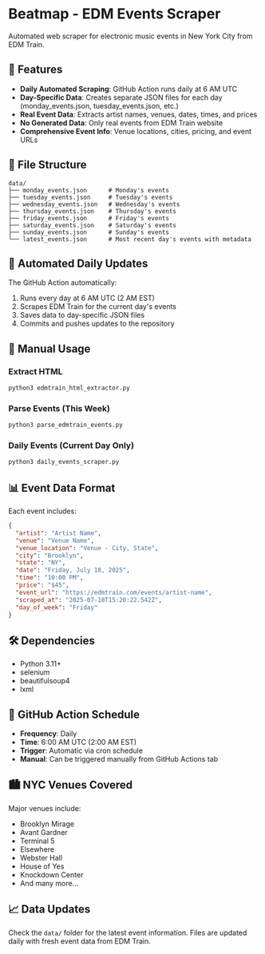 # Beatmap - EDM Events Scraper

Automated web scraper for electronic music events in New York City from EDM Train.

## 🎵 Features

- **Daily Automated Scraping**: GitHub Action runs daily at 6 AM UTC
- **Day-Specific Data**: Creates separate JSON files for each day (monday_events.json, tuesday_events.json, etc.)
- **Real Event Data**: Extracts artist names, venues, dates, times, and prices
- **No Generated Data**: Only real events from EDM Train website
- **Comprehensive Event Info**: Venue locations, cities, pricing, and event URLs

## 📁 File Structure

```
data/
├── monday_events.json      # Monday's events
├── tuesday_events.json     # Tuesday's events  
├── wednesday_events.json   # Wednesday's events
├── thursday_events.json    # Thursday's events
├── friday_events.json      # Friday's events
├── saturday_events.json    # Saturday's events
├── sunday_events.json      # Sunday's events
└── latest_events.json      # Most recent day's events with metadata
```

## 🤖 Automated Daily Updates

The GitHub Action automatically:
1. Runs every day at 6 AM UTC (2 AM EST)
2. Scrapes EDM Train for the current day's events
3. Saves data to day-specific JSON files
4. Commits and pushes updates to the repository

## 🚀 Manual Usage

### Extract HTML
```bash
python3 edmtrain_html_extractor.py
```

### Parse Events (This Week)
```bash
python3 parse_edmtrain_events.py
```

### Daily Events (Current Day Only)
```bash
python3 daily_events_scraper.py
```

## 📊 Event Data Format

Each event includes:
```json
{
  "artist": "Artist Name",
  "venue": "Venue Name",
  "venue_location": "Venue - City, State",
  "city": "Brooklyn",
  "state": "NY",
  "date": "Friday, July 18, 2025",
  "time": "10:00 PM",
  "price": "$45",
  "event_url": "https://edmtrain.com/events/artist-name",
  "scraped_at": "2025-07-18T15:20:22.542Z",
  "day_of_week": "Friday"
}
```

## 🛠️ Dependencies

- Python 3.11+
- selenium
- beautifulsoup4
- lxml

## 📅 GitHub Action Schedule

- **Frequency**: Daily
- **Time**: 6:00 AM UTC (2:00 AM EST)
- **Trigger**: Automatic via cron schedule
- **Manual**: Can be triggered manually from GitHub Actions tab

## 🏙️ NYC Venues Covered

Major venues include:
- Brooklyn Mirage
- Avant Gardner  
- Terminal 5
- Elsewhere
- Webster Hall
- House of Yes
- Knockdown Center
- And many more...

## 📈 Data Updates

Check the `data/` folder for the latest event information. Files are updated daily with fresh event data from EDM Train.